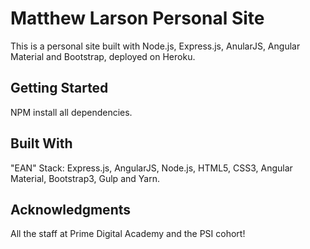 # Matthew Larson Personal Site
This is a personal site built with Node.js, Express.js, AnularJS, Angular Material and Bootstrap, deployed on Heroku.

## Getting Started
NPM install all dependencies.

## Built With
"EAN" Stack: Express.js, AngularJS, Node.js, HTML5, CSS3, Angular Material, Bootstrap3,
Gulp and Yarn.

## Acknowledgments
All the staff at Prime Digital Academy and the PSI cohort!
